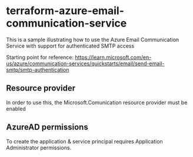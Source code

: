 # terraform-azure-email-communication-service

This is a sample illustrating how to use the Azure Email Communication Service with support for authenticated SMTP access

Starting point for reference:
<https://learn.microsoft.com/en-us/azure/communication-services/quickstarts/email/send-email-smtp/smtp-authentication>

## Resource provider

In order to use this, the Microsoft.Comunication resource provider must be enabled

## AzureAD permissions

To create the application & service principal requires Application Administrator permissions.

